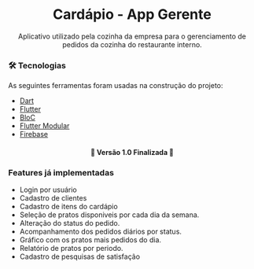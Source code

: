 <h1 align="center">Cardápio - App Gerente</h1>

<p align="center">Aplicativo utilizado pela cozinha da empresa para o gerenciamento de pedidos da cozinha do restaurante interno. </p>

### 🛠 Tecnologias

As seguintes ferramentas foram usadas na construção do projeto:

- [Dart](https://dart.dev/)
- [Flutter](https://flutter.dev/)
- [BloC](https://pub.dev/packages/flutter_bloc)
- [Flutter Modular](https://pub.dev/packages/flutter_modular)
- [Firebase](https://firebase.google.com/?hl=pt)

<h4 align="center"> 
	🚧  Versão 1.0 Finalizada  🚧
</h4>

### Features já implementadas
- Login por usuário
- Cadastro de clientes
- Cadastro de itens do cardápio
- Seleção de pratos disponiveis por cada dia da semana.
- Alteração do status do pedido.
- Acompanhamento dos pedidos diários por status.
- Gráfico com os pratos mais pedidos do dia.
- Relatório de pratos por periodo.
- Cadastro de pesquisas de satisfação

